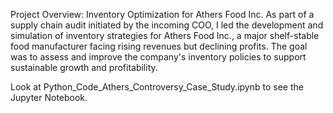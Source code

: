 Project Overview: Inventory Optimization for Athers Food Inc.
As part of a supply chain audit initiated by the incoming COO, I led the development and simulation of inventory strategies for Athers Food Inc., a major shelf-stable food manufacturer facing rising revenues but declining profits. The goal was to assess and improve the company's inventory policies to support sustainable growth and profitability.

Look at Python_Code_Athers_Controversy_Case_Study.ipynb to see the Jupyter Notebook.
